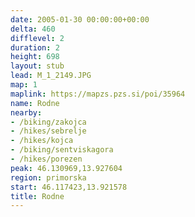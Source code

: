 ```yaml
---
date: 2005-01-30 00:00:00+00:00
delta: 460
difflevel: 2
duration: 2
height: 698
layout: stub
lead: M_1_2149.JPG
map: 1
maplink: https://mapzs.pzs.si/poi/35964
name: Rodne
nearby:
- /biking/zakojca
- /hikes/sebrelje
- /hikes/kojca
- /biking/sentviskagora
- /hikes/porezen
peak: 46.130969,13.927604
region: primorska
start: 46.117423,13.921578
title: Rodne
---
```

